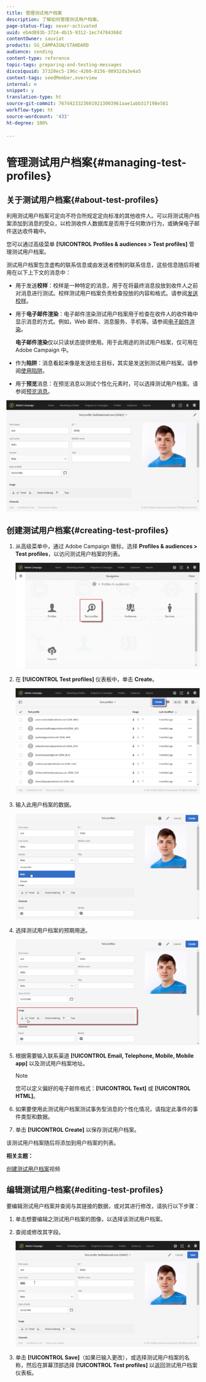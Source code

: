```yaml
---
title: 管理测试用户档案
description: 了解如何管理测试用户档案。
page-status-flag: never-activated
uuid: eb4d893b-3724-4b15-9312-1ec74784368d
contentOwner: sauviat
products: SG_CAMPAIGN/STANDARD
audience: sending
content-type: reference
topic-tags: preparing-and-testing-messages
discoiquuid: 37320ec5-196c-4260-8156-98932da3e4a5
context-tags: seedMember,overview
internal: n
snippet: y
translation-type: ht
source-git-commit: 767d4233236019213003961aae1abb317198e581
workflow-type: ht
source-wordcount: '433'
ht-degree: 100%

---
```



# 管理测试用户档案{#managing-test-profiles}

## 关于测试用户档案{#about-test-profiles}

利用测试用户档案可定向不符合所规定定向标准的其他收件人。可以将测试用户档案添加到消息的受众，以检测收件人数据库是否用于任何欺诈行为，或确保电子邮件送达收件箱中。

您可以通过高级菜单 **[!UICONTROL Profiles & audiences > Test profiles]** 管理测试用户档案。

测试用户档案包含虚构的联系信息或由发送者控制的联系信息，这些信息随后将被用在以下上下文的消息中：

* 用于发送&#x200B;**校样**：校样是一种特定的消息，用于在将最终消息投放到收件人之前对消息进行测试。校样测试用户档案负责检查投放的内容和格式。请参阅[发送校样](../../sending/using/sending-proofs.md)。
* 用于&#x200B;**电子邮件渲染**：电子邮件渲染测试用户档案用于检查在收件人的收件箱中显示消息的方式。例如，Web 邮件、消息服务、手机等。请参阅[电子邮件渲染](../../sending/using/email-rendering.md)。

   **电子邮件渲染**&#x200B;仅以只读状态提供使用。用于此用途的测试用户档案，仅可用在 Adobe Campaign 中。

* 作为&#x200B;**陷阱**：消息看起来像是发送给主目标，其实是发送到测试用户档案。请参阅[使用陷阱](../../sending/using/using-traps.md)。
* 用于&#x200B;**预览**&#x200B;消息：在预览消息以测试个性化元素时，可以选择测试用户档案。请参阅[预览消息](/help/sending/using/previewing-messages.md)。

![](assets/test_profile.png)

## 创建测试用户档案{#creating-test-profiles}

1. 从高级菜单中，通过 Adobe Campaign 徽标，选择 **Profiles &amp; audiences > Test profiles**，以访问测试用户档案的列表。

   ![](assets/test_profile_creation_1.png)

1. 在 **[!UICONTROL Test profiles]** 仪表板中，单击 **Create**。

   ![](assets/test_profile_creation_2.png)

1. 输入此用户档案的数据。

   ![](assets/test_profile_creation_3.png)

1. 选择测试用户档案的预期用途。

   ![](assets/test_profile_creation_4.png)

1. 根据需要输入联系渠道 **[!UICONTROL Email, Telephone, Mobile, Mobile app]** 以及测试用户档案地址。

   >[!NOTE]
   >
   >您可以定义偏好的电子邮件格式：**[!UICONTROL Text]** 或 **[!UICONTROL HTML]**。

1. 如果要使用此测试用户档案测试事务型消息的个性化情况，请指定此事件的事件类型和数据。
1. 单击 **[!UICONTROL Create]** 以保存测试用户档案。

该测试用户档案随后将添加到用户档案的列表。

**相关主题：**

[创建测试用户档案](https://docs.adobe.com/content/help/zh-Hans/campaign-standard-learn/tutorials/profiles-and-audiences/test-profiles.translate.html)视频

## 编辑测试用户档案{#editing-test-profiles}

要编辑测试用户档案并查阅与其链接的数据，或对其进行修改，请执行以下步骤：

1. 单击想要编辑之测试用户档案的图像，以选择该测试用户档案。
1. 查阅或修改其字段。

   ![](assets/test_profile_edit.png)

1. 单击 **[!UICONTROL Save]**（如果已输入更改），或选择测试用户档案的名称，然后在屏幕顶部选择 **[!UICONTROL Test profiles]** 以返回测试用户档案仪表板。

